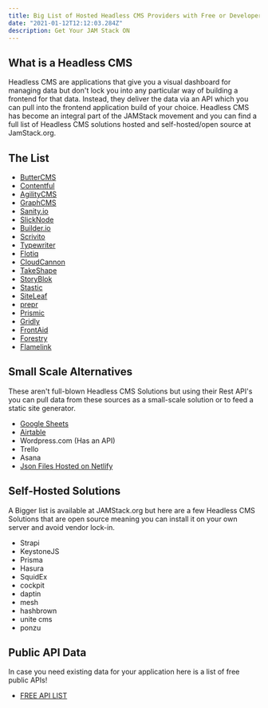 ```yaml
---
title: Big List of Hosted Headless CMS Providers with Free or Developer Tier in 2021
date: "2021-01-12T12:12:03.284Z"
description: Get Your JAM Stack ON
---
```


## What is a Headless CMS

Headless CMS are applications that give you a visual dashboard for managing data but don't lock you into any particular way of building a frontend for that data. Instead, they deliver the data via an API which you can pull into the frontend application build of your choice. Headless CMS has become an integral part of the JAMStack movement and you can find a full list of Headless CMS solutions hosted and self-hosted/open source at JamStack.org.

## The List

- [ButterCMS](https://buttercms.com/)
- [Contentful](https://www.contentful.com/)
- [AgilityCMS](https://agilitycms.com/)
- [GraphCMS](https://graphcms.com/)
- [Sanity.io](https://www.sanity.io/)
- [SlickNode](https://slicknode.com/)
- [Builder.io](https://www.builder.io/)
- [Scrivito](https://www.scrivito.com/)
- [Typewriter](https://www.typewriter.cloud/)
- [Flotiq](https://flotiq.com/#pricing)
- [CloudCannon](https://cloudcannon.com/pricing/)
- [TakeShape](https://www.takeshape.io/pricing/)
- [StoryBlok](https://www.storyblok.com/pricing)
- [Stastic](https://editor.stastic.net/#/)
- [SiteLeaf](https://www.siteleaf.com/plans/)
- [prepr](https://prepr.io/pricing)
- [Prismic](https://prismic.io/pricing)
- [Gridly](https://www.gridly.com/pricing/)
- [FrontAid](https://frontaid.io/)
- [Forestry](https://forestry.io/pricing/)
- [Flamelink](https://flamelink.io/pricing)

## Small Scale Alternatives

These aren't full-blown Headless CMS Solutions but using their Rest API's you can pull data from these sources as a small-scale solution or to feed a static site generator.

- [Google Sheets](https://www.youtube.com/watch?v=GF8ybYKINtA&list=PLY6oTPmKnKbYonuqTHD-RyTAHmWvM1-kU&index=3)
- [Airtable](https://www.youtube.com/watch?v=pGOddJe1kEE&list=PLY6oTPmKnKbYonuqTHD-RyTAHmWvM1-kU&index=1)
- Wordpress.com (Has an API)
- Trello
- Asana
- [Json Files Hosted on Netlify](https://tuts.alexmercedcoder.com/2020/NetlifyJSONApi/)

## Self-Hosted Solutions

A Bigger list is available at JAMStack.org but here are a few Headless CMS Solutions that are open source meaning you can install it on your own server and avoid vendor lock-in.

- Strapi
- KeystoneJS
- Prisma
- Hasura
- SquidEx
- cockpit
- daptin
- mesh
- hashbrown
- unite cms
- ponzu

## Public API Data

In case you need existing data for your application here is a list of free public APIs!

- [FREE API LIST](https://github.com/public-apis/public-apis)